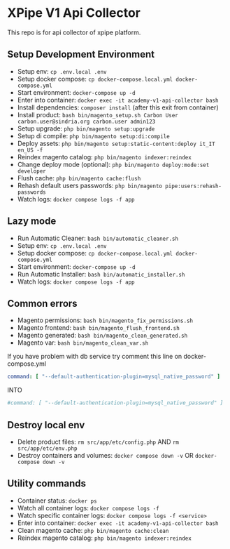 # XPipe V1 Api Collector

This repo is for api collector of xpipe platform.

## Setup Development Environment

- Setup env: `cp .env.local .env`
- Setup docker compose: `cp docker-compose.local.yml docker-compose.yml`
- Start environment: `docker-compose up -d`
- Enter into container: `docker exec -it academy-v1-api-collector bash`
- Install dependencies: `composer install` (after this exit from container)
- Install product: `bash bin/magento_setup.sh Carbon User carbon.user@sindria.org carbon.user admin123`
- Setup upgrade: `php bin/magento setup:upgrade`
- Setup di compile: `php bin/magento setup:di:compile`
- Deploy assets: `php bin/magento setup:static-content:deploy it_IT en_US -f`
- Reindex magento catalog: `php bin/magento indexer:reindex`
- Change deploy mode (optional): `php bin/magento deploy:mode:set developer`
- Flush cache: `php bin/magento cache:flush`
- Rehash default users passwords: `php bin/magento pipe:users:rehash-passwords`
- Watch logs: `docker compose logs -f app`

## Lazy mode

- Run Automatic Cleaner: `bash bin/automatic_cleaner.sh`
- Setup env: `cp .env.local .env`
- Setup docker compose: `cp docker-compose.local.yml docker-compose.yml`
- Start environment: `docker-compose up -d`
- Run Automatic Installer: `bash bin/automatic_installer.sh`
- Watch logs: `docker compose logs -f app`

## Common errors

- Magento permissions: `bash bin/magento_fix_permissions.sh`
- Magento frontend: `bash bin/magento_flush_frontend.sh`
- Magento generated: `bash bin/magento_clean_generated.sh`
- Magento var: `bash bin/magento_clean_var.sh`

If you have problem with db service try comment this line on docker-compose.yml


```yaml
command: [ "--default-authentication-plugin=mysql_native_password" ]
```

INTO

```yaml
#command: [ "--default-authentication-plugin=mysql_native_password" ]
```


## Destroy local env

- Delete product files: `rm src/app/etc/config.php` AND `rm src/app/etc/env.php`
- Destroy containers and volumes: `docker compose down -v` OR `docker-compose down -v`

## Utility commands

- Container status: `docker ps`
- Watch all container logs: `docker compose logs -f`
- Watch specific container logs: `docker compose logs -f <service>`
- Enter into container: `docker exec -it academy-v1-api-collector bash`
- Clean magento cache: `php bin/magento cache:clean`
- Reindex magento catalog: `php bin/magento indexer:reindex`